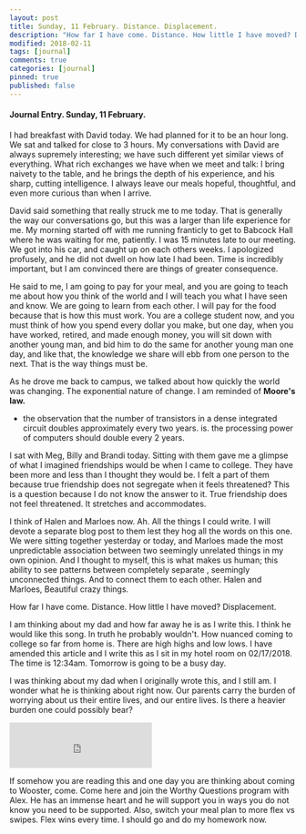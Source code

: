 ```yaml
---
layout: post
title: Sunday, 11 February. Distance. Displacement.
description: "How far I have come. Distance. How little I have moved? Displacement."
modified: 2018-02-11
tags: [journal]
comments: true
categories: [journal]
pinned: true
published: false
---
```

#### Journal Entry. Sunday, 11 February.

I had breakfast with David today. We had planned for it to be an hour long. We sat and talked for close to 3 hours. My conversations with David are always supremely interesting; we have such different yet similar views of everything. What rich exchanges we have when we meet and talk: I bring naivety to the table, and he brings the depth of his experience, and his sharp, cutting intelligence. I always leave our meals hopeful, thoughtful, and even more curious than when I arrive.


David said something that really struck me to me today. That is generally the way our conversations go, but this was a larger than life experience for me. My morning started off with me running franticly to get to Babcock Hall where he was waiting for me, patiently. I was 15 minutes late to our meeting. We got into his car, and caught up on each others weeks. I apologized profusely, and he did not dwell on how late I had been. Time is incredibly important, but I am convinced there are things of greater consequence.

He said to me, I am going to pay for your meal, and you are going to teach me about how you think of the world and I will teach you what I have seen and know. We are going to learn from each other. I will pay for the food because that is how this must work. You are a college student now, and you must think of how you spend every dollar you make, but one day, when you have worked, retired, and made enough money, you will sit down with another young man, and bid him to do the same for another young man one day, and like that, the knowledge we share will ebb from one person to the next. That is the way things must be.

As he drove me back to campus, we talked about how quickly the world was changing. The exponential nature of change. I am reminded of **Moore's law.**

- the observation that the number of transistors in a dense integrated circuit doubles approximately every two years. is. the processing power of computers should double every 2 years.


I sat with Meg, Billy and Brandi today. Sitting with them gave me a glimpse of what I imagined friendships would be when I came to college. They have been more and less than I thought they would be. I felt a part of them because true friendship does not segregate when it feels threatened? This is a question because I do not know the answer to it. True friendship does not feel threatened. It stretches and accommodates.

I think of Halen and Marloes now. Ah. All the things I could write. I will devote a separate blog post to them lest they hog all the words on this one. We were sitting together yesterday or today, and Marloes made the most unpredictable association between two seemingly unrelated things in my own opinion. And I thought to myself, this is what makes us human; this ability to see patterns between completely separate , seemingly unconnected things. And to connect them to each other. Halen and Marloes, Beautiful crazy things.

How far I have come. Distance. How little I have moved? Displacement.

I am thinking about my dad and how far away he is as I write this. I think he would like this song. In truth he probably wouldn't. How nuanced coming to college so far from home is. There are high highs and low lows. I have amended this article and I write this as I sit in my hotel room on 02/17/2018. The time is 12:34am. Tomorrow is going to be a busy day.

I was thinking about my dad when I originally wrote this, and I still am. I wonder what he is thinking about right now. Our parents carry the burden of worrying about us their entire lives, and our entire lives. Is there a heavier burden one could possibly bear?

<iframe src="https://open.spotify.com/embed/track/10ViidwjGLCfVtGPfdcszR" width="250" height="80" frameborder="0" allowtransparency="true"></iframe>

If somehow you are reading this and one day you are thinking about coming to Wooster, come. Come here and join the Worthy Questions program with Alex. He has an immense heart and he will support you in ways you do not know you need to be supported. Also, switch your meal plan to more flex vs swipes. Flex wins every time. I should go and do my homework now.
